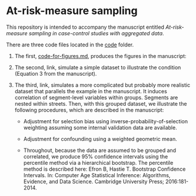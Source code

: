 # At-risk-measure sampling
This repository is intended to accompany the manuscript entitled *At-risk-measure sampling in case-control studies with aggregated data*.

There are three code files located in the [code](https://github.com/michaeldgarber/at-risk-measure-sampling/tree/master/code) folder.

1. The first, [code-for-figures.md](https://github.com/michaeldgarber/at-risk-measure-sampling/blob/master/code/code-for-figures.md), produces the figures in the manuscript: 

2. The second, link, simulate a simple dataset to illustrate the condition (Equation 3 from the manuscript).

3. The third, link, simulates a more complicated but probably more realistic dataset that parallels the example in the manuscript. It induces correlation of segment-level variables within groups. Segments are nested within streets. Then, with this grouped dataset, we illustrate the following procedures, which are described in the manuscript:
    
    + Adjustment for selection bias using inverse-probability-of-selection weighting assuming some internal validation data are available.
    
    + Adjustment for confounding using a weighted geometric mean.
    
    + Throughout, because the data are assumed to be grouped and correlated, we produce 95% confidence intervals using the percentile method via a hierarchical bootstrap. The percentile method is described here: Efron B, Hastie T. Bootstrap Confidence Intervals. In: Computer Age Statistical Inference: Algorithms, Evidence, and Data Science. Cambridge University Press; 2016:181-2014.



